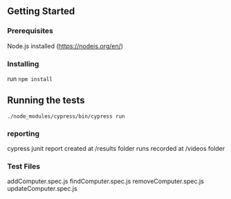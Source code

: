 ## Getting Started

### Prerequisites

Node.js installed (https://nodejs.org/en/)

### Installing

run `npm install`

## Running the tests

`./node_modules/cypress/bin/cypress run`

### reporting

cypress junit report created at /results folder
runs recorded at /videos folder

### Test Files

addComputer.spec.js
findComputer.spec.js
removeComputer.spec.js
updateComputer.spec.js



